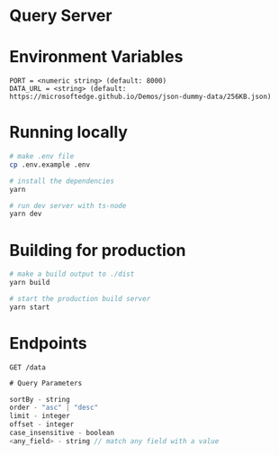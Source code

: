 # Query Server

# Environment Variables

```.env
PORT = <numeric string> (default: 8000)
DATA_URL = <string> (default: https://microsoftedge.github.io/Demos/json-dummy-data/256KB.json)

```

# Running locally

```sh
# make .env file
cp .env.example .env

# install the dependencies
yarn

# run dev server with ts-node
yarn dev

```

# Building for production

```sh
# make a build output to ./dist
yarn build

# start the production build server
yarn start
```

# Endpoints

`GET /data`

```ts
# Query Parameters

sortBy - string
order - "asc" | "desc"
limit - integer
offset - integer
case_insensitive - boolean
<any_field> - string // match any field with a value
```
